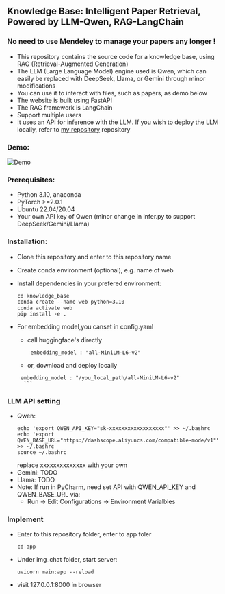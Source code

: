 ## Knowledge Base: Intelligent Paper Retrieval, Powered by LLM-Qwen, RAG-LangChain

### No need to use Mendeley to manage your papers any longer !
 - This repository contains the source code for a knowledge base, using RAG (Retrieval-Augmented Generation)
 - The LLM (Large Language Model) engine used is Qwen, which can easily be replaced with DeepSeek, Llama, or Gemini through minor modifications
 - You can use it to interact with files, such as papers, as demo below
 - The website is built using FastAPI
 - The RAG framework is LangChain
 - Support multiple users
 - It uses an API for inference with the LLM. If you wish to deploy the LLM locally, refer to [my repository](https://github.com/royliuyu/Image-to-text-by-locally-deployed-DeepSeek) repository

### Demo:
![Demo](demo.gif)

### Prerequisites:
 - Python 3.10,  anaconda
 - PyTorch >=2.0.1
 - Ubuntu 22.04/20.04
 - Your own API key of Qwen (minor change in infer.py to support DeepSeek/Gemini/Llama)

### Installation:
- Clone this repository and enter to this repository name 
- Create conda environment (optional), e.g. name of web
- Install dependencies in your prefered environment: 

  ```
  cd knowledge_base
  conda create --name web python=3.10
  conda activate web
  pip install -e .  
- For embedding model,you canset in config.yaml
  - call huggingface's directly  
    ```
     embedding_model : "all-MiniLM-L6-v2" 
    ```
  
   - or, download and deploy locally

    ``` 
     embedding_model : "/you_local_path/all-MiniLM-L6-v2"
      ```
### LLM API setting
 - Qwen:
   ```
   echo 'export QWEN_API_KEY="sk-xxxxxxxxxxxxxxxxxx"' >> ~/.bashrc
   echo 'export QWEN_BASE_URL="https://dashscope.aliyuncs.com/compatible-mode/v1"' >> ~/.bashrc
   source ~/.bashrc

     ```
   replace xxxxxxxxxxxxxx with your own
 - Gemini: TODO
 - Llama: TODO
 - Note:  If run in PyCharm, need set API with QWEN_API_KEY and QWEN_BASE_URL via: 
     - Run -> Edit Configurations -> Environment Varialbles 
 
### Implement
- Enter to this repository folder, enter to app foler
  ```
  cd app
  ```
- Under img_chat folder, start server:
  ```
  uvicorn main:app --reload
   ```
- visit 127.0.0.1:8000 in browser

